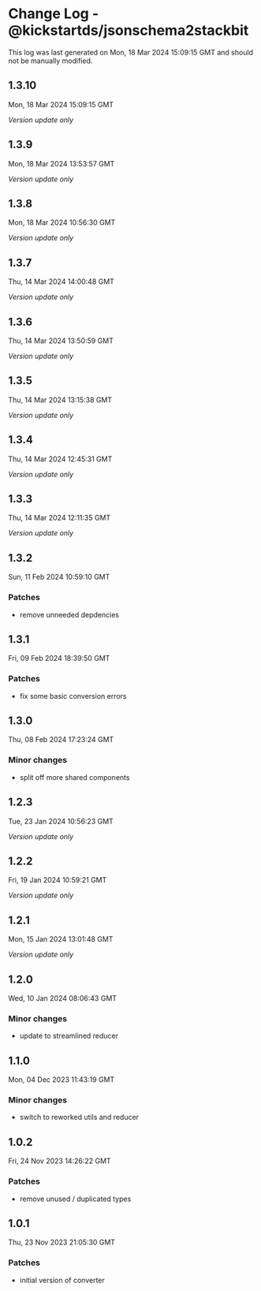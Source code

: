 # Change Log - @kickstartds/jsonschema2stackbit

This log was last generated on Mon, 18 Mar 2024 15:09:15 GMT and should not be manually modified.

## 1.3.10
Mon, 18 Mar 2024 15:09:15 GMT

_Version update only_

## 1.3.9
Mon, 18 Mar 2024 13:53:57 GMT

_Version update only_

## 1.3.8
Mon, 18 Mar 2024 10:56:30 GMT

_Version update only_

## 1.3.7
Thu, 14 Mar 2024 14:00:48 GMT

_Version update only_

## 1.3.6
Thu, 14 Mar 2024 13:50:59 GMT

_Version update only_

## 1.3.5
Thu, 14 Mar 2024 13:15:38 GMT

_Version update only_

## 1.3.4
Thu, 14 Mar 2024 12:45:31 GMT

_Version update only_

## 1.3.3
Thu, 14 Mar 2024 12:11:35 GMT

_Version update only_

## 1.3.2
Sun, 11 Feb 2024 10:59:10 GMT

### Patches

- remove unneeded depdencies

## 1.3.1
Fri, 09 Feb 2024 18:39:50 GMT

### Patches

- fix some basic conversion errors

## 1.3.0
Thu, 08 Feb 2024 17:23:24 GMT

### Minor changes

- split off more shared components

## 1.2.3
Tue, 23 Jan 2024 10:56:23 GMT

_Version update only_

## 1.2.2
Fri, 19 Jan 2024 10:59:21 GMT

_Version update only_

## 1.2.1
Mon, 15 Jan 2024 13:01:48 GMT

_Version update only_

## 1.2.0
Wed, 10 Jan 2024 08:06:43 GMT

### Minor changes

- update to streamlined reducer

## 1.1.0
Mon, 04 Dec 2023 11:43:19 GMT

### Minor changes

- switch to reworked utils and reducer

## 1.0.2
Fri, 24 Nov 2023 14:26:22 GMT

### Patches

- remove unused / duplicated types

## 1.0.1
Thu, 23 Nov 2023 21:05:30 GMT

### Patches

- initial version of converter

